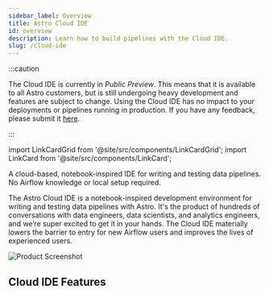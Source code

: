 ```yaml
---
sidebar_label: Overview
title: Astro Cloud IDE
id: overview
description: Learn how to build pipelines with the Cloud IDE.
slug: /cloud-ide
---
```


:::caution

<!-- id to make it easier to remove: cloud-ide-preview-banner -->

The Cloud IDE is currently in _Public Preview_. This means that it is available to all Astro customers, but is still undergoing heavy development and features are subject to change. Using the Cloud IDE has no impact to your deployments or pipelines running in production. If you have any feedback, please submit it [here](https://portal.productboard.com/75k8qmuqjacnrrnef446fggj).

:::

import LinkCardGrid from '@site/src/components/LinkCardGrid';
import LinkCard from '@site/src/components/LinkCard';

<p class="DocItem__header-description">
  A cloud-based, notebook-inspired IDE for writing and testing data pipelines. No Airflow knowledge or local setup required.
</p>

The Astro Cloud IDE is a notebook-inspired development environment for writing and testing data pipelines with Astro. It's the product of hundreds of conversations with data engineers, data scientists, and analytics engineers, and we’re super excited to get it in your hands. The Cloud IDE materially lowers the barrier to entry for new Airflow users and improves the lives of experienced users.

![Product Screenshot](/img/cloud-ide/python-hello-world.png)

<!-- insert demo video -->

## Cloud IDE Features

<LinkCardGrid>
  <LinkCard
    label="Focus on task logic"
    description="Turn everyday Python and SQL into Airflow-ready DAG files that follow the latest best practices."
  />
  <LinkCard
    label="Handle data seamlessly"
    description="Pass data directly from one task to another via our familiar, notebook-style interface. No configuration required."
  />
  <LinkCard
    label="Move between SQL and Python"
    description="Use SQL tables as dataframes by just referencing your upstream query name, and vice versa."
  />
  <LinkCard
    label="Auto-generate your DAG"
    description="Your dependency graph and DAG file are auto-generated based on data references in your SQL and Python code."
  />
  <LinkCard
    label="Source control your changes"
    description="Check your pipeline into a Git repository with our built-in, easy-to-use Git integration."
  />
  <LinkCard
    label="Deploy with the click of a button"
    description="Using our out-of-the-box CI/CD, you can deploy your DAG to a production runtime on Astro in just a few clicks."
  />
</LinkCardGrid>
